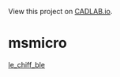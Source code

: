 View this project on [CADLAB.io](https://cadlab.io/project/24605). 

# msmicro

[le_chiff_ble](https://github.com/MangoIV/le_chiff_ble)
